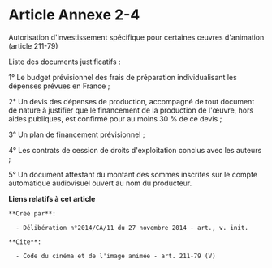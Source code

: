 # Article Annexe 2-4

Autorisation d'investissement spécifique pour certaines œuvres d'animation (article 211-79) 

Liste des documents justificatifs : 

1° Le budget prévisionnel des frais de préparation individualisant les dépenses prévues en France ; 

2° Un devis des dépenses de production, accompagné de tout document de nature à justifier que le financement de la production
de l'œuvre, hors aides publiques, est confirmé pour au moins 30 % de ce devis ; 

3° Un plan de financement prévisionnel ; 

4° Les contrats de cession de droits d'exploitation conclus avec les auteurs ; 

5° Un document attestant du montant des sommes inscrites sur le compte automatique audiovisuel ouvert au nom du producteur.

**Liens relatifs à cet article**

	**Créé par**:

	  - Délibération n°2014/CA/11 du 27 novembre 2014 - art., v. init.

	**Cite**:

	  - Code du cinéma et de l'image animée - art. 211-79 (V)
